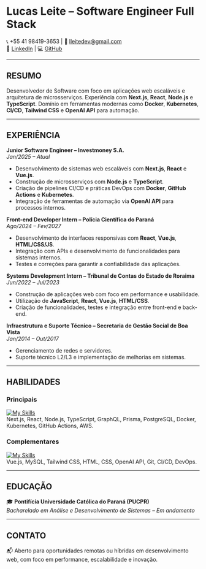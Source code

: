 # Lucas Leite – Software Engineer Full Stack

📞 +55 41 98419-3653 | 📧 [lleitedev@gmail.com](mailto:lleitedev@gmail.com)  
🔗 [LinkedIn](https://www.linkedin.com/in/lucas-leite-453688125) | 💻 [GitHub](https://github.com/lleitedev)

---

## RESUMO  

Desenvolvedor de Software com foco em aplicações web escaláveis e arquitetura de microsserviços. Experiência com **Next.js**, **React**, **Node.js** e **TypeScript**. Domínio em ferramentas modernas como **Docker**, **Kubernetes**, **CI/CD**, **Tailwind CSS** e **OpenAI API** para automação.

---

## EXPERIÊNCIA  

**Junior Software Engineer – Investmoney S.A.**  
_Jan/2025 – Atual_

- Desenvolvimento de sistemas web escaláveis com **Next.js**, **React** e **Vue.js**.  
- Construção de microsserviços com **Node.js** e **TypeScript**.  
- Criação de pipelines CI/CD e práticas DevOps com **Docker**, **GitHub Actions** e **Kubernetes**.  
- Integração de ferramentas de automação via **OpenAI API** para processos internos.  

**Front-end Developer Intern – Polícia Científica do Paraná**  
_Ago/2024 – Fev/2027_

- Desenvolvimento de interfaces responsivas com **React**, **Vue.js**, **HTML/CSS/JS**.  
- Integração com APIs e desenvolvimento de funcionalidades para sistemas internos.  
- Testes e correções para garantir a confiabilidade das aplicações.  

**Systems Development Intern – Tribunal de Contas do Estado de Roraima**  
_Jun/2022 – Jul/2023_

- Construção de aplicações web com foco em performance e usabilidade.  
- Utilização de **JavaScript**, **React**, **Vue.js**, **HTML/CSS**.  
- Criação de funcionalidades, testes e integração entre front-end e back-end.

**Infraestrutura e Suporte Técnico – Secretaria de Gestão Social de Boa Vista**  
_Jan/2014 – Out/2017_

- Gerenciamento de redes e servidores.  
- Suporte técnico L2/L3 e implementação de melhorias em sistemas.

---

## HABILIDADES  

### Principais  
[![My Skills](https://skillicons.dev/icons?i=nextjs,react,nodejs,typescript,graphql,prisma,postgres,docker,kubernetes,aws)](https://skillicons.dev)  
Next.js, React, Node.js, TypeScript, GraphQL, Prisma, PostgreSQL, Docker, Kubernetes, GitHub Actions, AWS.

### Complementares  
[![My Skills](https://skillicons.dev/icons?i=vue,mysql,html,css,tailwind,openai,git)](https://skillicons.dev)  
Vue.js, MySQL, Tailwind CSS, HTML, CSS, OpenAI API, Git, CI/CD, DevOps.

---

## EDUCAÇÃO  

🎓 **Pontifícia Universidade Católica do Paraná (PUCPR)**  
_Bacharelado em Análise e Desenvolvimento de Sistemas – Em andamento_

---

## CONTATO  

📬 Aberto para oportunidades remotas ou híbridas em desenvolvimento web, com foco em performance, escalabilidade e inovação.

